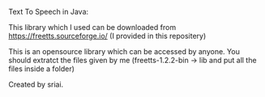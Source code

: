 Text To Speech in Java:

This library which I used can be downloaded from https://freetts.sourceforge.io/ (I provided in this repositery)

This is an opensource library which can be accessed by anyone. You should extratct the files given by me (freetts-1.2.2-bin -> lib and put all the files inside a folder)

Created by sriai.
